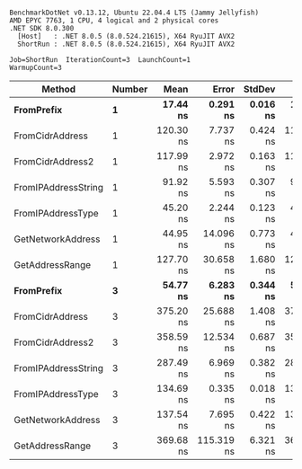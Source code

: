 ```

BenchmarkDotNet v0.13.12, Ubuntu 22.04.4 LTS (Jammy Jellyfish)
AMD EPYC 7763, 1 CPU, 4 logical and 2 physical cores
.NET SDK 8.0.300
  [Host]   : .NET 8.0.5 (8.0.524.21615), X64 RyuJIT AVX2
  ShortRun : .NET 8.0.5 (8.0.524.21615), X64 RyuJIT AVX2

Job=ShortRun  IterationCount=3  LaunchCount=1  
WarmupCount=3  

```
| Method              | Number | Mean      | Error      | StdDev   | Min       | Max       | Gen0   | Allocated |
|-------------------- |------- |----------:|-----------:|---------:|----------:|----------:|-------:|----------:|
| **FromPrefix**          | **1**      |  **17.44 ns** |   **0.291 ns** | **0.016 ns** |  **17.42 ns** |  **17.45 ns** | **0.0007** |      **56 B** |
| FromCidrAddress     | 1      | 120.30 ns |   7.737 ns | 0.424 ns | 119.86 ns | 120.70 ns | 0.0012 |     112 B |
| FromCidrAddress2    | 1      | 117.99 ns |   2.972 ns | 0.163 ns | 117.86 ns | 118.17 ns | 0.0012 |     112 B |
| FromIPAddressString | 1      |  91.92 ns |   5.593 ns | 0.307 ns |  91.70 ns |  92.27 ns | 0.0006 |      56 B |
| FromIPAddressType   | 1      |  45.20 ns |   2.244 ns | 0.123 ns |  45.07 ns |  45.31 ns | 0.0010 |      88 B |
| GetNetworkAddress   | 1      |  44.95 ns |  14.096 ns | 0.773 ns |  44.29 ns |  45.80 ns | 0.0007 |      56 B |
| GetAddressRange     | 1      | 127.70 ns |  30.658 ns | 1.680 ns | 125.82 ns | 129.07 ns | 0.0019 |     168 B |
| **FromPrefix**          | **3**      |  **54.77 ns** |   **6.283 ns** | **0.344 ns** |  **54.54 ns** |  **55.17 ns** | **0.0020** |     **168 B** |
| FromCidrAddress     | 3      | 375.20 ns |  25.688 ns | 1.408 ns | 373.93 ns | 376.71 ns | 0.0038 |     336 B |
| FromCidrAddress2    | 3      | 358.59 ns |  12.534 ns | 0.687 ns | 357.80 ns | 359.05 ns | 0.0038 |     336 B |
| FromIPAddressString | 3      | 287.49 ns |   6.969 ns | 0.382 ns | 287.05 ns | 287.73 ns | 0.0019 |     168 B |
| FromIPAddressType   | 3      | 134.69 ns |   0.335 ns | 0.018 ns | 134.68 ns | 134.71 ns | 0.0031 |     264 B |
| GetNetworkAddress   | 3      | 137.54 ns |   7.695 ns | 0.422 ns | 137.06 ns | 137.82 ns | 0.0019 |     168 B |
| GetAddressRange     | 3      | 369.68 ns | 115.319 ns | 6.321 ns | 365.57 ns | 376.96 ns | 0.0057 |     504 B |
